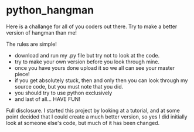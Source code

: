 # python_hangman

Here is a challange for all of you coders out there.
Try to make a better version of hangman than me!

The rules are simple!
* download and run my .py file but try not to look at the code.
* try to make your own version before you look through mine.
* once you have yours done upload it so we all can see your master piece!
* if you get absolutely stuck, then and only then you can look through my source code, but you must note that you did.
* you should try to use python exclusively
* and last of all... HAVE FUN!

Full disclosure. I started this project by looking at a tutorial, and at some point decided that I could create a much better version, so yes I did initially look at someone else's code, but much of it has been changed.
